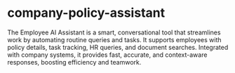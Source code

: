 # company-policy-assistant
The Employee AI Assistant is a smart, conversational tool that streamlines work by automating routine queries and tasks. It supports employees with policy details, task tracking, HR queries, and document searches. Integrated with company systems, it provides fast, accurate, and context-aware responses, boosting efficiency and teamwork.
